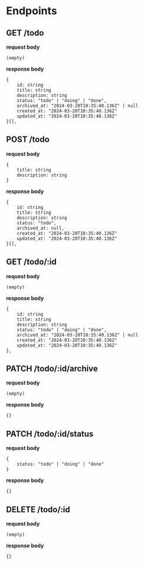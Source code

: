 # Endpoints

## GET /todo
**request body**
```
(empty)
```

**response body**
```
{
    id: string
    title: string
    description: string
    status: "todo" | "doing" | "done",
    archived_at: "2024-03-20T10:35:40.136Z" | null
    created_at: "2024-03-20T10:35:40.136Z"
    updated_at: "2024-03-20T10:35:40.136Z"
}[],
```

## POST /todo
**request body**
```
{
    title: string
    description: string
}
```

**response body**
```
{
    id: string
    title: string
    description: string
    status: "todo",
    archived_at: null,
    created_at: "2024-03-20T10:35:40.136Z"
    updated_at: "2024-03-20T10:35:40.136Z"
}[],
```

## GET /todo/:id
**request body**
```
(empty)
```

**response body**
```
{
    id: string
    title: string
    description: string
    status: "todo" | "doing" | "done",
    archived_at: "2024-03-20T10:35:40.136Z" | null
    created_at: "2024-03-20T10:35:40.136Z"
    updated_at: "2024-03-20T10:35:40.136Z"
},
```


## PATCH /todo/:id/archive
**request body**
```
(empty)
```

**response body**
```
{}
```

## PATCH /todo/:id/status
**request body**
```
{
    status: "todo" | "doing" | "done"
}
```

**response body**
```
{}
```

## DELETE /todo/:id

**request body**
```
(empty)
```

**response body**
```
{}
```